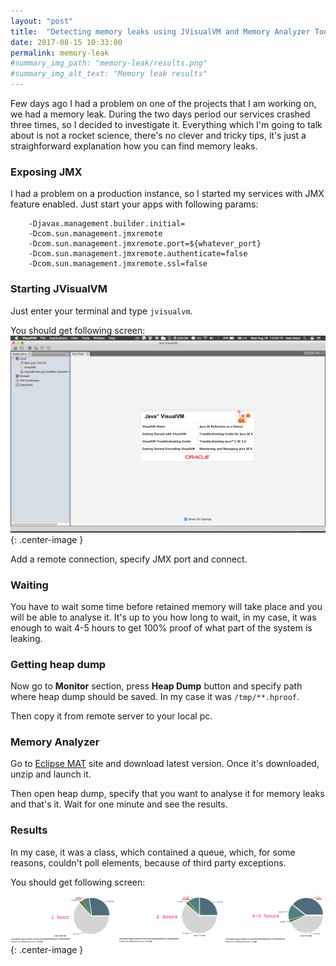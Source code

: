 ```yaml
---
layout: "post"
title:  "Detecting memory leaks using JVisualVM and Memory Analyzer Tool"
date: 2017-08-15 10:33:00
permalink: memory-leak
#summary_img_path: "memory-leak/results.png"
#summary_img_alt_text: "Memory leak results"
---
```


Few days ago I had a problem on one of the projects that I am working on, we had a memory leak. During the two days period our services crashed three times, so I  decided to investigate it. Everything which I'm going to talk about is not a rocket science, there's no clever and tricky tips, it's just a straighforward explanation how you can find memory leaks.

### Exposing JMX

I had a problem on a production instance, so I started my services with JMX feature enabled. Just start your apps with following params:

```
    -Djavax.management.builder.initial=
    -Dcom.sun.management.jmxremote
    -Dcom.sun.management.jmxremote.port=${whatever_port}
    -Dcom.sun.management.jmxremote.authenticate=false
    -Dcom.sun.management.jmxremote.ssl=false
```

### Starting JVisualVM

Just enter your terminal and type `jvisualvm`.

You should get following screen:
![](assets/images/memory-leak/jvisualvm.png){: .center-image }

Add a remote connection, specify JMX port and connect.

### Waiting

You have to wait some time before retained memory will take place and you will be able to analyse it. It's up to you how long to wait, in my case, it was enough to wait 4-5 hours to get 100% proof of what part of the system is leaking.

### Getting heap dump

Now go to **Monitor** section, press **Heap Dump** button and specify path where heap dump should be saved. In my case it was `/tmp/**.hproof`.

Then copy it from remote server to your local pc.

### Memory Analyzer

Go to [Eclipse MAT](http://www.eclipse.org/mat/) site and download latest version. Once it's downloaded, unzip and launch it.

Then open heap dump, specify that you want to analyse it for memory leaks and that's it. Wait for one minute and see the results.

### Results

In my case, it was a class, which contained a queue, which, for some reasons, couldn't poll elements, because of third party exceptions.

You should get following screen:


![](assets/images/memory-leak/results.png){: .center-image }
